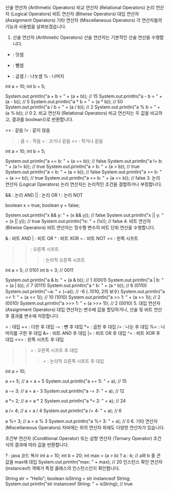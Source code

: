 산술 연산자 (Arithmetic Operators)
비교 연산자 (Relational Operators)
논리 연산자 (Logical Operators)
비트 연산자 (Bitwise Operators)
대입 연산자 (Assignment Operators)
기타 연산자 (Miscellaneous Operators)
각 연산자들의 기능과 사용법을 살펴보겠습니다.

1. 산술 연산자 (Arithmetic Operators)
산술 연산자는 기본적인 산술 연산을 수행합니다.

+ : 덧셈
- : 뺄셈
* : 곱셈
/ : 나눗셈
% : 나머지

int a = 10;
int b = 5;

System.out.println("a + b = " + (a + b)); // 15
System.out.println("a - b = " + (a - b)); // 5
System.out.println("a * b = " + (a * b)); // 50
System.out.println("a / b = " + (a / b)); // 2
System.out.println("a % b = " + (a % b)); // 0
2. 비교 연산자 (Relational Operators)
비교 연산자는 두 값을 비교하고, 결과를 boolean으로 반환합니다.

== : 같음
!= : 같지 않음
> : 큼
< : 작음
>= : 크거나 같음
<= : 작거나 같음


int a = 10;
int b = 5;

System.out.println("a == b: " + (a == b)); // false
System.out.println("a != b: " + (a != b)); // true
System.out.println("a > b: " + (a > b)); // true
System.out.println("a < b: " + (a < b)); // false
System.out.println("a >= b: " + (a >= b)); // true
System.out.println("a <= b: " + (a <= b)); // false
3. 논리 연산자 (Logical Operators)
논리 연산자는 논리적인 조건을 결합하거나 부정합니다.

&& : 논리 AND
|| : 논리 OR
! : 논리 NOT


boolean x = true;
boolean y = false;

System.out.println("x && y: " + (x && y)); // false
System.out.println("x || y: " + (x || y)); // true
System.out.println("!x: " + (!x)); // false
4. 비트 연산자 (Bitwise Operators)
비트 연산자는 정수형 변수의 비트 단위 연산을 수행합니다.

& : 비트 AND
| : 비트 OR
^ : 비트 XOR
~ : 비트 NOT
<< : 왼쪽 시프트
>> : 오른쪽 시프트
>>> : 논리적 오른쪽 시프트


int a = 5;  // 0101
int b = 3;  // 0011

System.out.println("a & b: " + (a & b)); // 1 (0001)
System.out.println("a | b: " + (a | b)); // 7 (0111)
System.out.println("a ^ b: " + (a ^ b)); // 6 (0110)
System.out.println("~a: " + (~a)); // -6 (..1010, 2의 보수)
System.out.println("a << 1: " + (a << 1)); // 10 (1010)
System.out.println("a >> 1: " + (a >> 1)); // 2 (0010)
System.out.println("a >>> 1: " + (a >>> 1)); // 2 (0010)
5. 대입 연산자 (Assignment Operators)
대입 연산자는 변수에 값을 할당하거나, 산술 및 비트 연산 후 결과를 변수에 저장합니다.

= : 대입
+= : 더한 후 대입
-= : 뺀 후 대입
*= : 곱한 후 대입
/= : 나눈 후 대입
%= : 나머지를 구한 후 대입
&= : 비트 AND 후 대입
|= : 비트 OR 후 대입
^= : 비트 XOR 후 대입
<<= : 왼쪽 시프트 후 대입
>>= : 오른쪽 시프트 후 대입
>>>= : 논리적 오른쪽 시프트 후 대입


int a = 10;

a += 5;  // a = a + 5
System.out.println("a += 5: " + a); // 15

a -= 3;  // a = a - 3
System.out.println("a -= 3: " + a); // 12

a *= 2;  // a = a * 2
System.out.println("a *= 2: " + a); // 24

a /= 4;  // a = a / 4
System.out.println("a /= 4: " + a); // 6

a %= 3;  // a = a % 3
System.out.println("a %= 3: " + a); // 0
6. 기타 연산자 (Miscellaneous Operators)
자바에는 위의 연산자 외에도 다양한 연산자가 있습니다.

조건부 연산자 (Conditional Operator) 또는 삼항 연산자 (Ternary Operator)
조건식의 결과에 따라 값을 반환합니다.

? :
java
코드 복사
int a = 10;
int b = 20;
int max = (a > b) ? a : b;  // a와 b 중 큰 값을 max에 대입
System.out.println("max: " + max); // 20
인스턴스 확인 연산자 (instanceof)
객체가 특정 클래스의 인스턴스인지 확인합니다.



String str = "Hello";
boolean isString = str instanceof String;
System.out.println("str instanceof String: " + isString); // true
